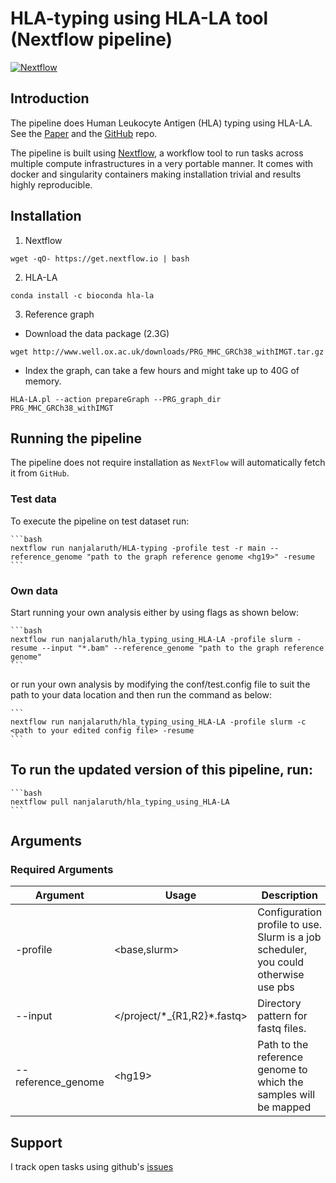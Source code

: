 # HLA-typing using HLA-LA tool (Nextflow pipeline)
[![Nextflow](https://img.shields.io/badge/nextflow-%E2%89%A520.04.0-brightgreen.svg)](https://www.nextflow.io/)

## Introduction

The pipeline does Human Leukocyte Antigen (HLA) typing using HLA-LA.
See the [Paper](https://academic.oup.com/bioinformatics/article/35/21/4394/5426702) and the [GitHub](https://github.com/DiltheyLab/HLA-LA) repo.

The pipeline is built using [Nextflow](https://www.nextflow.io), a workflow tool to run tasks across multiple compute infrastructures in a very portable manner. It comes with docker and singularity containers making installation trivial and results highly reproducible.

## Installation 

1. Nextflow
```
wget -qO- https://get.nextflow.io | bash
```
2. HLA-LA
```
conda install -c bioconda hla-la
```
3. Reference graph
- Download the data package (2.3G)
```
wget http://www.well.ox.ac.uk/downloads/PRG_MHC_GRCh38_withIMGT.tar.gz
```
- Index the graph, can take a few hours and might take up to 40G of memory.
```
HLA-LA.pl --action prepareGraph --PRG_graph_dir PRG_MHC_GRCh38_withIMGT
```

## Running the pipeline
The pipeline does not require installation as `NextFlow` will automatically fetch it from `GitHub`.

### Test data
To execute the pipeline on test dataset run:

    ```bash
    nextflow run nanjalaruth/HLA-typing -profile test -r main --reference_genome "path to the graph reference genome <hg19>" -resume
    ```
### Own data
Start running your own analysis either by using flags as shown below:

    ```bash
    nextflow run nanjalaruth/hla_typing_using_HLA-LA -profile slurm -resume --input "*.bam" --reference_genome "path to the graph reference genome"  
    ```
 or run your own analysis by modifying the conf/test.config file to suit the path to your data location and then run the command as below:
 
    ```
    nextflow run nanjalaruth/hla_typing_using_HLA-LA -profile slurm -c <path to your edited config file> -resume
    ```
    
## To run the updated version of this pipeline, run:

    ```bash
    nextflow pull nanjalaruth/hla_typing_using_HLA-LA
    ```
    
## Arguments

### Required Arguments
| Argument  | Usage                            | Description                                                          |
|-----------|----------------------------------|----------------------------------------------------------------------|
| -profile  | \<base,slurm\>                    | Configuration profile to use. Slurm is a job scheduler, you could otherwise use pbs                                       |
| --input  | \</project/\*\_{R1,R2}\*.fastq\> | Directory pattern for fastq files.                                   |
| --reference_genome    | \<hg19\>              | Path to the reference genome to which the samples will be mapped |


## Support
I track open tasks using github's [issues](https://github.com/nanjalaruth/hla_typing_using_HLA-LA/issues)
